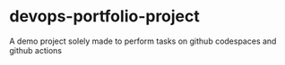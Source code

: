 # devops-portfolio-project
A demo project solely made to perform tasks on github codespaces and github actions
